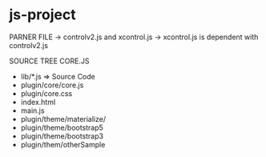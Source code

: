 # js-project


PARNER FILE
-> controlv2.js and xcontrol.js
-> xcontrol.js is dependent with controlv2.js


SOURCE TREE CORE.JS 
  * lib/*.js => Source Code 
  * plugin/core/core.js
  * plugin/core.css
  * index.html
  * main.js
  * plugin/theme/materialize/
  * plugin/theme/bootstrap5
  * plugin/theme/bootstrap3
  * plugin/them/otherSample
